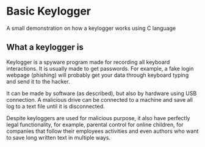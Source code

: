 # Basic Keylogger
A small demonstration on how a keylogger works using C language

## What a keylogger is

Keylogger is a spyware program made for recording all keyboard interactions. It is usually made to get passwords.
For example, a fake login webpage (phishing) will probably get your data through keyboard typing and send it to the hacker.  

It can be made by software (as described), but also by hardware using USB connection. A malicious drive can be connected
to a machine and save all log to a text file until it is disconnected.  

Despite keyloggers are used for malicious purpose, it also have perfectly legal functionality, for example, parental control for online children, for companies that follow their employees activities and even authors who want to save long written text in multiple ways.
